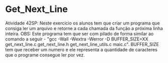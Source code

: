 # Get_Next_Line
Atividade 42SP: Neste exercício os alunos tem que criar um programa que  consiga ler um arquivo e retorne a cada chamada da função a próxima linha inteira.  OBS: Este programa tem que ser com pilado de forma similar ao comando a seguir - "gcc -Wall -Wextra -Werror -D BUFFER_SIZE=XX get_next_line.c get_next_line.h get_next_line_utils.c maic.c". BUFFER_SIZE tem que receber um numero e ele representa a quantidade de caracteres que o programe consegue ler por vez.
